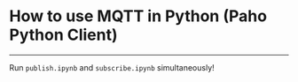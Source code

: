 # How to use MQTT in Python (Paho Python Client)
---
Run `publish.ipynb` and `subscribe.ipynb` simultaneously!